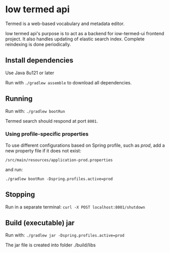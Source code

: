 # Iow termed api

Termed is a web-based vocabulary and metadata editor.

Iow termed api's purpose is to act as a backend for iow-termed-ui frontend project.
It also handles updating of elastic search index. Complete reindexing is done periodically.

## Install dependencies

Use Java 8u121 or later

Run with `./gradlew assemble` to download all dependencies.

## Running

Run with: `./gradlew bootRun`

Termed search should respond at port `8001`.

### Using profile-specific properties

To use different configurations based on Spring profile, such as *prod*, add a new property
file if it does not exist:
```
/src/main/resources/application-prod.properties
```

and run:
```
./gradlew bootRun -Dspring.profiles.active=prod
```

## Stopping

Run in a separate terminal: `curl -X POST localhost:8001/shutdown`

## Build (executable) jar

Run with: `./gradlew jar -Dspring.profiles.active=prod`

The jar file is created into folder ./build/libs
